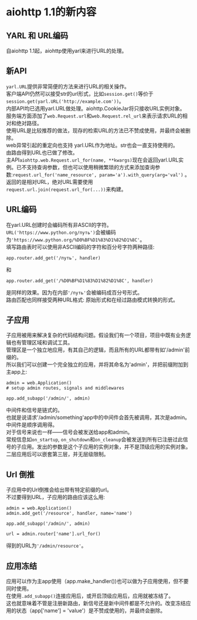 # aiohttp 1.1的新内容

## YARL 和 URL编码
自aiohttp 1.1起，aiohttp使用yarl来进行URL的处理。     

## 新API
`yarl.URL`提供非常简便的方法来进行URL的相关操作。       
客户端API仍然可以接受str的url形式，比如`session.get()`等价于`session.get(yarl.URL('http://example.com'))`。       
内部API均已选用yarl.URL做处理。aiohttp.CookieJar将只接收URL实例对象。         
服务端方面添加了`web.Request.url`和`web.Request.rel_url`来表示请求URL的相对和绝对路径。      
使用URL是比较推荐的做法，现存的检索URL的方法已不赞成使用，并最终会被删除。      
web异常引起的重定向也支持 yarl.URL作为地址。str也会一直支持使用的。      
由路由得到URL也已做了修改。      
主API`aiohttp.web.Request.url_for(name, **kwargs)`现在会返回yarl.URL实例。已不支持查询参数，但也可以使用稍微繁琐的方式来添加查询参数:`request.url_for('name_resource', param='a').with_query(arg='val')` 。       
返回的是相对URL，绝对URL需要使用`request.url.join(request.url_for(...))`来构建。

## URL编码
在yarl.URL创建时会编码所有非ASCII的字符。        
`URL('https://www.python.org/путь')`会被编码为`'https://www.python.org/%D0%BF%D1%83%D1%82%D1%8C'`。        
填写路由表时可以使用非ASCII编码的字符和百分号字符两种路径:
```
app.router.add_get('/путь', handler)
```
和
```
app.router.add_get('/%D0%BF%D1%83%D1%82%D1%8C', handler)
```
是同样的效果。因为在内部`'/путь'`会被编码成百分号形式。       
路由匹配也同样接受两种URL格式: 原始形式和在经过路由模式转换的形式。


## 子应用
子应用被用来解决复杂的代码结构问题。假设我们有一个项目，项目中既有业务逻辑也有管理区域和调试工具。       
管理区是一个独立地应用，有其自己的逻辑，而且所有的URL都带有如'/admin'前缀的。       
所以我们可以创建一个完全独立的应用，并将其命名为'admin'，并把前缀附加到主app上:
```
admin = web.Application()
# setup admin routes, signals and middlewares

app.add_subapp('/admin/', admin)
```
中间件和信号是链式的。      
也就是说请求'/admin/something'app中的中间件会首先被调用，其次是admin。中间件是顺序调用得。      
对于信号来说也一样——信号会被发送给app和admin。      
常规信息如`on_startup`, `on_shutdown`和`on_cleanup`会被发送到所有已注册过此信号的子应用。发出的参数是这个子应用的实例对象，并不是顶级应用的实例对象。      
二层应用后可以嵌套第三层，并无层级限制。

## Url 倒推
子应用中的Url倒推会给出带有特定前缀的url。      
不过要得到URL，子应用的路由应该这么用:
```
admin = web.Application()
admin.add_get('/resource', handler, name='name')

app.add_subapp('/admin/', admin)

url = admin.router['name'].url_for()
```
得到的URL为`'/admin/resource'`。

## 应用冻结
应用可以作为主app使用（app.make_handler())也可以做为子应用使用，但不要同时使用。     
在使用`.add_subapp()`连接应用后，或开启顶级应用后，应用就被冻结了。     
这也就意味着不管是注册新路由，新信号还是新中间件都是不允许的。改变冻结应用的状态（app['name'] = 'value'）是不赞成使用的，并最终会删除。




